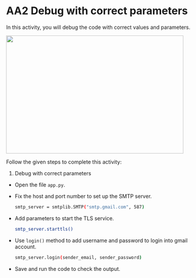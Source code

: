 AA2
Debug with correct parameters
======================


In this activity, you will debug the code with correct values and parameters.




<img src= "https://s3.amazonaws.com/media-p.slid.es/uploads/1525749/images/10899395/118_3rd_outcome.gif" width = "480" height = "320">




Follow the given steps to complete this activity:
1. Debug with correct parameters


* Open the file `app.py`.


*  Fix the host and port number to set up the SMTP server.


  	```sh
    smtp_server = smtplib.SMTP("smtp.gmail.com", 587)
    ```


*  Add parameters to start the TLS service.
    ```sh
    smtp_server.starttls()
    ```


*  Use `login()` method to add username and password to login into gmail account.
    ```sh
    smtp_server.login(sender_email, sender_password)
    ```


* Save and run the code to check the output.